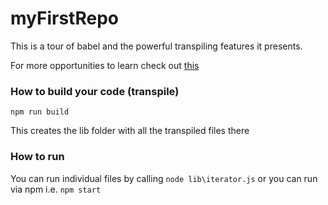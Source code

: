 # myFirstRepo

This is a tour of babel and the powerful transpiling  features it presents.

For more opportunities to learn check out [this](//www.tutorialspoint.com/babeljs/index.htm)

### How to build your code (transpile)
```npm run build ```

This creates the lib folder with all the transpiled files there

### How to run
You can run individual files by calling ``` node lib\iterator.js ```
or
you can run via npm i.e. ```npm start ```